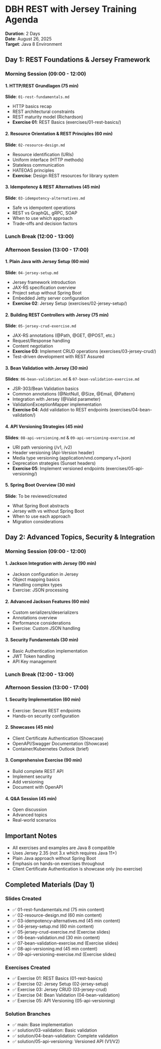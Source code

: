 # DBH REST with Jersey Training Agenda

**Duration**: 2 Days  
**Date**: August 26, 2025  
**Target**: Java 8 Environment

## Day 1: REST Foundations & Jersey Framework

### Morning Session (09:00 - 12:00)

#### 1. HTTP/REST Grundlagen (75 min)

**Slide**: `01-rest-fundamentals.md`

- HTTP basics recap
- REST architectural constraints
- REST maturity model (Richardson)
- **Exercise 01**: REST Basics (exercises/01-rest-basics/)

#### 2. Resource Orientation & REST Principles (60 min)

**Slide**: `02-resource-design.md`

- Resource identification (URIs)
- Uniform interface (HTTP methods)
- Stateless communication
- HATEOAS principles
- **Exercise**: Design REST resources for library system

#### 3. Idempotency & REST Alternatives (45 min)

**Slide**: `03-idempotency-alternatives.md`

- Safe vs idempotent operations
- REST vs GraphQL, gRPC, SOAP
- When to use which approach
- Trade-offs and decision factors

### Lunch Break (12:00 - 13:00)

### Afternoon Session (13:00 - 17:00)

#### 1. Plain Java with Jersey Setup (60 min)

**Slide**: `04-jersey-setup.md`

- Jersey framework introduction
- JAX-RS specification overview
- Project setup without Spring Boot
- Embedded Jetty server configuration
- **Exercise 02**: Jersey Setup (exercises/02-jersey-setup/)

#### 2. Building REST Controllers with Jersey (75 min)

**Slide**: `05-jersey-crud-exercise.md`

- JAX-RS annotations (@Path, @GET, @POST, etc.)
- Request/Response handling
- Content negotiation
- **Exercise 03**: Implement CRUD operations (exercises/03-jersey-crud/)
- Test-driven development with REST Assured

#### 3. Bean Validation with Jersey (30 min)

**Slides**: `06-bean-validation.md` & `07-bean-validation-exercise.md`

- JSR-303/Bean Validation basics
- Common annotations (@NotNull, @Size, @Email, @Pattern)
- Integration with Jersey (@Valid parameter)
- ValidationExceptionMapper implementation
- **Exercise 04**: Add validation to REST endpoints (exercises/04-bean-validation/)

#### 4. API Versioning Strategies (45 min)

**Slides**: `08-api-versioning.md` & `09-api-versioning-exercise.md`

- URI path versioning (/v1, /v2)
- Header versioning (Api-Version header)
- Media type versioning (application/vnd.company.v1+json)
- Deprecation strategies (Sunset headers)
- **Exercise 05**: Implement versioned endpoints (exercises/05-api-versioning/)

#### 5. Spring Boot Overview (30 min)

**Slide**: To be reviewed/created

- What Spring Boot abstracts
- Jersey with vs without Spring Boot
- When to use each approach
- Migration considerations

## Day 2: Advanced Topics, Security & Integration

### Morning Session (09:00 - 12:00)

#### 1. Jackson Integration with Jersey (90 min)

- Jackson configuration in Jersey
- Object mapping basics
- Handling complex types
- Exercise: JSON processing

#### 2. Advanced Jackson Features (60 min)

- Custom serializers/deserializers
- Annotations overview
- Performance considerations
- Exercise: Custom JSON handling

#### 3. Security Fundamentals (30 min)

- Basic Authentication implementation
- JWT Token handling
- API Key management

### Lunch Break (12:00 - 13:00)

### Afternoon Session (13:00 - 17:00)

#### 1. Security Implementation (60 min)

- Exercise: Secure REST endpoints
- Hands-on security configuration

#### 2. Showcases (45 min)

- Client Certificate Authentication (Showcase)
- OpenAPI/Swagger Documentation (Showcase)
- Container/Kubernetes Outlook (brief)

#### 3. Comprehensive Exercise (90 min)

- Build complete REST API
- Implement security
- Add versioning
- Document with OpenAPI

#### 4. Q&A Session (45 min)

- Open discussion
- Advanced topics
- Real-world scenarios

## Important Notes

- All exercises and examples are Java 8 compatible
- Uses Jersey 2.35 (not 3.x which requires Java 11+)
- Plain Java approach without Spring Boot
- Emphasis on hands-on exercises throughout
- Client Certificate Authentication is showcase only (no exercise)

## Completed Materials (Day 1)

### Slides Created

- ✅ 01-rest-fundamentals.md (75 min content)
- ✅ 02-resource-design.md (60 min content)
- ✅ 03-idempotency-alternatives.md (45 min content)
- ✅ 04-jersey-setup.md (60 min content)
- ✅ 05-jersey-crud-exercise.md (Exercise slides)
- ✅ 06-bean-validation.md (30 min content)
- ✅ 07-bean-validation-exercise.md (Exercise slides)
- ✅ 08-api-versioning.md (45 min content)
- ✅ 09-api-versioning-exercise.md (Exercise slides)

### Exercises Created

- ✅ Exercise 01: REST Basics (01-rest-basics)
- ✅ Exercise 02: Jersey Setup (02-jersey-setup)
- ✅ Exercise 03: Jersey CRUD (03-jersey-crud)
- ✅ Exercise 04: Bean Validation (04-bean-validation)
- ✅ Exercise 05: API Versioning (05-api-versioning)

### Solution Branches

- ✅ main: Base implementation
- ✅ solution/03-validation: Basic validation
- ✅ solution/04-bean-validation: Complete validation
- ✅ solution/05-api-versioning: Versioned API (V1/V2)
